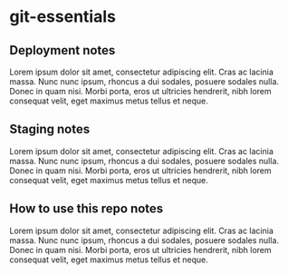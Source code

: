 # git-essentials


## Deployment notes
Lorem ipsum dolor sit amet, consectetur adipiscing elit. Cras ac lacinia massa. Nunc nunc ipsum, rhoncus a dui sodales, posuere sodales nulla. Donec in quam nisi. Morbi porta, eros ut ultricies hendrerit, nibh lorem consequat velit, eget maximus metus tellus et neque.

## Staging notes 
Lorem ipsum dolor sit amet, consectetur adipiscing elit. Cras ac lacinia massa. Nunc nunc ipsum, rhoncus a dui sodales, posuere sodales nulla. Donec in quam nisi. Morbi porta, eros ut ultricies hendrerit, nibh lorem consequat velit, eget maximus metus tellus et neque.

## How to use this repo notes
Lorem ipsum dolor sit amet, consectetur adipiscing elit. Cras ac lacinia massa. Nunc nunc ipsum, rhoncus a dui sodales, posuere sodales nulla. Donec in quam nisi. Morbi porta, eros ut ultricies hendrerit, nibh lorem consequat velit, eget maximus metus tellus et neque.
